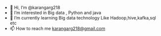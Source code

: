 - 👋 Hi, I’m @karangarg218
- 👀 I’m interested in Big data , Python and java
- 🌱 I’m currently learning Big data technology Like Hadoop,hive,kafka,sql etc
- 📫 How to reach me karangarg218@gmail.com

<!---
karangarg218/karangarg218 is a ✨ special ✨ repository because its `README.md` (this file) appears on your GitHub profile.
You can click the Preview link to take a look at your changes.
--->
